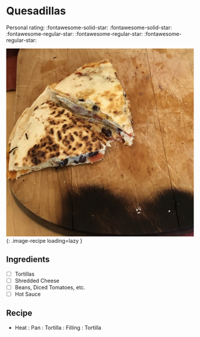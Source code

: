 <!-- Do not modify sections with "AUTO-*". They are updated by make.py -->

# Quesadillas

<!-- rating=2; (User can specify rating on scale of 1-5) -->
<!-- AUTO-UserRating -->
Personal rating: :fontawesome-solid-star: :fontawesome-solid-star: :fontawesome-regular-star: :fontawesome-regular-star: :fontawesome-regular-star:
<!-- /AUTO-UserRating -->

<!-- AUTO-Image -->
![quesadillas.jpeg](./quesadillas.jpeg){: .image-recipe loading=lazy }
<!-- /AUTO-Image -->

## Ingredients

* [ ] Tortillas
* [ ] Shredded Cheese
* [ ] Beans, Diced Tomatoes, etc.
* [ ] Hot Sauce

## Recipe

* Heat : Pan : Tortilla : Filling : Tortilla
